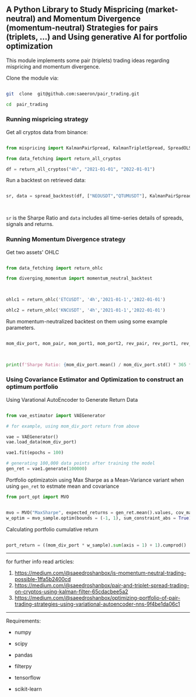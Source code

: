 ## A Python Library to Study Mispricing (market-neutral) and Momentum Divergence (momentum-neutral) Strategies for pairs (triplets, ...) and Using generative AI for portfolio optimization

  This module implements some pair (triplets) trading ideas regarding mispricing and momentum divergence.  

Clone the module via:

```bash

git  clone  git@github.com:saeeron/pair_trading.git

cd  pair_trading

```


### Running mispricing strategy

  

Get all cryptos data from binance:

```python

from mispricing import KalmanPairSpread, KalmanTripletSpread, SpreadOLS, spread_backtest

from data_fetching import return_all_cryptos

df = return_all_cryptos("4h", "2021-01-01", "2022-01-01")

```

Run a backtest on retrieved data:

```python

sr, data = spread_backtest(df, ["NEOUSDT","QTUMUSDT"], KalmanPairSpread, transaction_cost = 20)

  

```

`sr` is the Sharpe Ratio and `data` includes all time-series details of spreads, signals and returns.

  

### Running Momentum Divergence strategy

  

Get two assets' OHLC

  

```python

from data_fetching import return_ohlc

from diverging_momentum import momentum_neutral_backtest

  

ohlc1 = return_ohlc('ETCUSDT', '4h','2021-01-1','2022-01-01')

ohlc2 = return_ohlc('KNCUSDT', '4h','2021-01-1','2022-01-01')

```

Run momentum-neutralized backtest on them using some example parameters.

  

```python

mom_div_port, mom_pair, mom_port1, mom_port2, rev_pair, rev_port1, rev_port2 = momentum_neutral_backtest(ohlc1, ohlc2,z_score_threshold= 1.5, rsi_period = 120, rev_shift = 2, rsi_level_u = 0.7, rsi_level_l = 0.3, tc_cost = 20)

  

print(f'Sharpe Ratio: {mom_div_port.mean() / mom_div_port.std() * 365 ** 0.5}' )

```

### Using Covariance Estimator and Optimization to construct an optimum portfolio


Using Varational AutoEncoder to Generate Return Data

```python

from vae_estimator import VAEGenerator

# for example, using mom_div_port return from above

vae = VAEGenerator()
vae.load_data(mom_div_port)

vae1.fit(epochs = 100)

# generating 100,000 data points after training the model
gen_ret = vae1.generate(100000)

```
Portfolio optimizatoin using Max Sharpe as a Mean-Variance variant 
when using `gen_ret` to estmate mean and covariance

```python
from port_opt import MVO


mvo = MVO("MaxSharpe", expected_returns = gen_ret.mean().values, cov_matrix = gen_ret.cov().values, risk_free_rate = 0)
w_optim = mvo_sample.optim(bounds = (-1, 1), sum_constraint_abs = True)

```
Calculating portfolio cumulative return

```python

port_return = ((mom_div_port * w_sample).sum(axis = 1) + 1).cumprod()

```


---
for further info read articles:
1. https://medium.com/@saeedroshanbox/is-momentum-neutral-trading-possible-1ffa5b2400cd
2. https://medium.com/@saeedroshanbox/pair-and-triplet-spread-trading-on-cryptos-using-kalman-filter-65cdacbee5a2
3. https://medium.com/@saeedroshanbox/optimizing-portfolio-of-pair-trading-strategies-using-variational-autoencoder-nns-9f4be1da06c1
---

  

Requirements:

- numpy

- scipy

- pandas

- filterpy

- tensorflow

- scikit-learn
